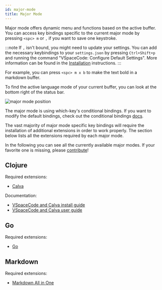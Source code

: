```yaml
---
id: major-mode
title: Major Mode
---
```


Major mode offers dynamic menu and functions based on the active buffer. You can access key bindings specific to the current major mode by pressing `<spc> m` or `,` if you want to save one keystroke.

:::note
If `,` isn't bound, you might need to update your settings. You can add the necessary keybindings to your `settings.json` by pressing `Ctrl+Shift+p` and running the command "VSpaceCode: Configure Default Settings". More information can be found in the [Installation](./) instructions.
:::

For example, you can press `<spc> m x b` to make the text bold in a markdown buffer.

To find the active language mode of your current buffer, you can look at the bottom right of the status bar.

![major mode position](/img/docs/major_mode.png)

The major mode is using which-key's conditional bindings. If you want to modify the default bindings, check out the conditional bindings [docs](./whichkey/extra#conditional-bindings-experimental).

The vast majority of major mode specific key bindings will require the installation of additional extensions in order to work properly. The section below lists all the extensions required by each major mode.

In the following you can see all the currently available major modes.
If your favorite one is missing, please [contribute](https://github.com/VSpaceCode/VSpaceCode/blob/master/CONTRIBUTING.md)!

## Clojure

Required extensions:
- [Calva](https://marketplace.visualstudio.com/items?itemName=betterthantomorrow.calva)

Documentation:
- [VSpaceCode and Calva install guide](http://practicalli.github.io/clojure/clojure-editors/editor-install-guides/vspacecode-calva.html#install-vs-code-extension)
- [VSpaceCode and Calva user guide](http://practicalli.github.io/clojure/clojure-editors/editor-user-guides/vspacecode-calva.html)

## Go

Required extensions:
- [Go](https://marketplace.visualstudio.com/items?itemName=golang.Go)

## Markdown

Required extensions:
- [Markdown All in One](https://marketplace.visualstudio.com/items?itemName=yzhang.markdown-all-in-one)
